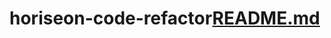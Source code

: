 # horiseon-code-refactor[README.md](https://github.com/mcelhatton/horiseon-code-refactor/files/8143456/README.md)
